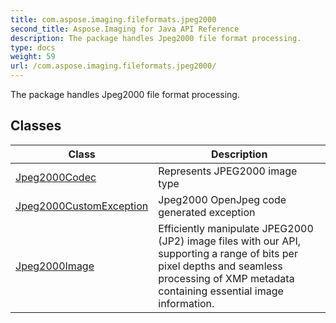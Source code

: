 ```yaml
---
title: com.aspose.imaging.fileformats.jpeg2000
second_title: Aspose.Imaging for Java API Reference
description: The package handles Jpeg2000 file format processing.
type: docs
weight: 59
url: /com.aspose.imaging.fileformats.jpeg2000/
---
```


The package handles Jpeg2000 file format processing.


## Classes

| Class | Description |
| --- | --- |
| [Jpeg2000Codec](../com.aspose.imaging.fileformats.jpeg2000/jpeg2000codec) | Represents JPEG2000 image type |
| [Jpeg2000CustomException](../com.aspose.imaging.fileformats.jpeg2000/jpeg2000customexception) | Jpeg2000 OpenJpeg code generated exception |
| [Jpeg2000Image](../com.aspose.imaging.fileformats.jpeg2000/jpeg2000image) | Efficiently manipulate JPEG2000 (JP2) image files with our API, supporting a range of bits per pixel depths and seamless processing of XMP metadata containing essential image information. |

